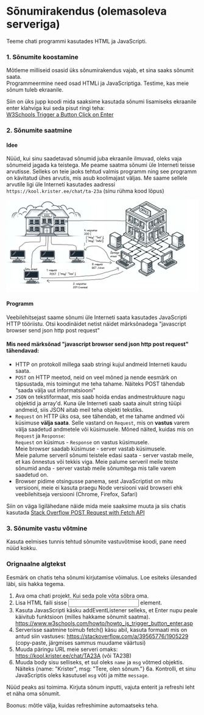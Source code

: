 # Sõnumirakendus (olemasoleva serveriga)

Teeme chati programmi kasutades HTML ja JavaScripti.

### 1. Sõnumite koostamine
Mõtleme milliseid osasid üks sõnumirakendus vajab, et sina saaks sõnumit saata.  
Programmeermine need osad HTMLi ja JavaScriptiga. Testime, kas meie sõnum tuleb ekraanile.

Siin on üks jupp koodi mida saaksime kasutada sõnumi lisamiseks ekraanile enter klahviga kui seda pisut ringi teha:  
[W3Schools Trigger a Button Click on Enter](https://www.w3schools.com/howto/howto_js_trigger_button_enter.asp)

### 2. Sõnumite saatmine

#### Idee
Nüüd, kui sinu saadetavad sõnumid juba ekraanile ilmuvad, oleks vaja sõnumeid jagada ka teistega. Me peame saatma sõnumi üle Interneti teisse arvutisse.
Selleks on teie jaoks tehtud valmis programm ning see programm on kävitatud ühes arvutis, mis asub koolimajast väljas.
Me saame sellele arvutile ligi üle Interneti kasutades aadressi `https://kool.krister.ee/chat/ta-23a` (sinu rühma kood lõpus)

![pilt võrgu ühendustest](chat_app_existing_server_toplogy.png)

#### Programm
Veebilehitsejast saame sõnumi üle Interneti saata kasutades JavaScripti HTTP tööriistu. Otsi koodinäidet netist näidet märksõnadega "javascript browser send json http post request"

#### Mis need märksõnad "javascript browser send json http post request" tähendavad:
- HTTP on protokoll millega saab stringi kujul andmeid Interneti kaudu saata.
- `POST` on HTTP meetod, neid on veel mõned ja nende eesmärk on täpsustada, mis toimingut me teha tahame. Näiteks POST tähendab "saada välja uut informatsiooni"
- `JSON` on tekstiformaat, mis saab hoida endas andmestruktuure nagu objektid ja array'd. Kuna üle Interneti saab saata ainult string tüüpi andmeid, siis JSON aitab meil teha objekti tekstiks.
- `Request` on HTTP üks osa, see tähendab, et me tahame andmed või küsimuse **välja saata**. Selle vastand on `Request`, mis on **vastus** varem välja saadetud andmetele või küsimusele.
  Mõned näited, kuidas mis on `Request` ja `Response`:  
  `Request` on küsimus - `Response` on vastus küsimusele.  
  Meie browser saadab küsimuse - server vastab küsimusele.  
  Meie palume serveril sõnumi teistele edasi saata - server vastab meile, et kas õnnestus või tekkis viga.
  Meie palume serveril meile teiste sõnumid anda - server vastab meile sõnumitega mis talle varem saadetud on.
- Browser pidime otsingusse panema, sest JavaScriptist on mitu versiooni, meie ei kasuta praegu Node versiooni vaid browseri ehk veebilehitseja versiooni (Chrome, Firefox, Safari)

Siin on väga ligilähedane näide mida meie saaksime muuta ja siis chatis kasutada [Stack Overflow POST Request with Fetch API](https://stackoverflow.com/a/39565776/1905229)

### 3. Sõnumite vastu võtmine
Kasuta eelmises tunnis tehtud sõnumite vastuvõtmise koodi, pane need nüüd kokku.
  
  
  
  
### Orignaalne algtekst

Eesmärk on chatis teha sõnumi kirjutamise võimalus. Loe esiteks ülesanded läbi, siis hakka tegema.

1. Ava oma chati projekt. Kui seda pole võta sõbra oma.
2. Lisa HTML faili sisse <input/> element.
3. Kasuta JavasScripti käsku addEventListener selleks, et Enter nupu peale käivitub funktsioon (milles hakkame sõnumit saatma). https://www.w3schools.com/howto/howto_js_trigger_button_enter.asp
4. Serverisse saatmine toimub fetch() käsu abil, kasuta formaati mis on antud siin vastuses: https://stackoverflow.com/a/39565776/1905229 (copy-paste, järgmises sammus muudame väärtusi)
5. Muuda päringu URL meie serveri omaks: https://kool.krister.ee/chat/TA23A (või TA23B)
6. Muuda body sisu selliseks, et sul oleks `name` ja `msg` võtmed objektis. Näiteks {name: "Krister", msg: "Tere, olen sõnum."}
6a. Kontrolli, et sinu JavaScriptis oleks kasutusel `msg` võti ja mitte `message`.

Nüüd peaks asi toimima. Kirjuta sõnum inputti, vajuta enterit ja refreshi leht et näha oma sõnumit.

Boonus: mõtle välja, kuidas refreshimine automaatseks teha.
